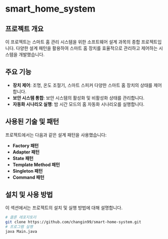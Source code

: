# smart_home_system

## 프로젝트 개요
이 프로젝트는 스마트 홈 관리 시스템을 위한 소프트웨어 설계 과목의 종합 프로젝트입니다. 다양한 설계 패턴을 활용하여 스마트 홈 장치를 효율적으로 관리하고 제어하는 시스템을 개발했습니다.

## 주요 기능
- **장치 제어**: 조명, 온도 조절기, 스마트 스피커 다양한 스마트 홈 장치의 상태를 제어합니다.
- **보안 시스템 통합**: 보안 시스템의 활성화 및 비활성화 상태를 관리합니다.
- **자동화 시나리오 실행**: 밤 시간 모드의 홈 자동화 시나리오를 실행합니다.

## 사용된 기술 및 패턴
프로젝트에서는 다음과 같은 설계 패턴을 사용했습니다:
- **Factory 패턴**
- **Adapter 패턴**
- **State 패턴**
- **Template Method 패턴**
- **Singleton 패턴**
- **Command 패턴**

## 설치 및 사용 방법
이 섹션에서는 프로젝트의 설치 및 실행 방법에 대해 설명합니다.

```bash
# 클론 레포지토리
git clone https://github.com/changin99/smart-home-system.git
# 프로그램 실행
java Main.java
